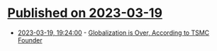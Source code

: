 # [Published on 2023-03-19](index.md)

* [2023-03-19, 19:24:00](https://soylentnews.org/article.pl?sid=23/03/19/0356248&from=rss) - [Globalization is Over, According to TSMC Founder](https://soylentnews.org/article.pl?sid=23/03/19/0356248&from=rss)

